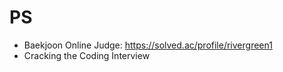 # PS
* Baekjoon Online Judge: https://solved.ac/profile/rivergreen1
* Cracking the Coding Interview
